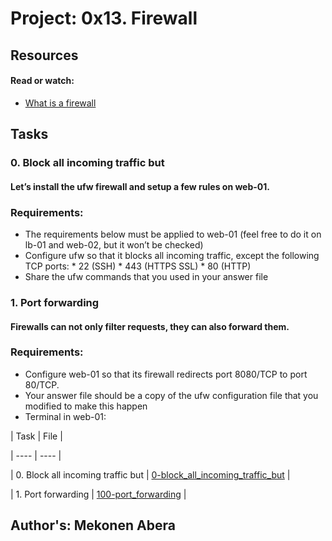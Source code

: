 # Project: 0x13. Firewall

## Resources

#### Read or watch:

* [What is a firewall](https://intranet.alxswe.com/rltoken/vjB4LyHRdtEImzZcuD89ZQ)
## Tasks
### 0. Block all incoming traffic but
#### Let’s install the ufw firewall and setup a few rules on web-01.

### Requirements:

* The requirements below must be applied to web-01 (feel free to do it on lb-01 and web-02, but it won’t be checked)
* Configure ufw so that it blocks all incoming traffic, except the following TCP ports:
        * 22 (SSH)
        * 443 (HTTPS SSL)
        * 80 (HTTP)
* Share the ufw commands that you used in your answer file
### 1. Port forwarding
#### Firewalls can not only filter requests, they can also forward them.

### Requirements:

* Configure web-01 so that its firewall redirects port 8080/TCP to port 80/TCP.
* Your answer file should be a copy of the ufw configuration file that you modified to make this happen
* Terminal in web-01:

| Task | File |

| ---- | ---- |

| 0. Block all incoming traffic but | [0-block_all_incoming_traffic_but](./0-block_all_incoming_traffic_but) |

| 1. Port forwarding | [100-port_forwarding](./100-port_forwarding) |

## Author's: Mekonen Abera
